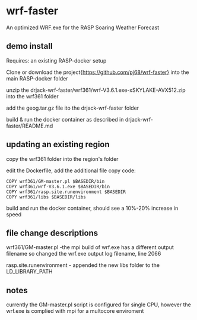 # wrf-faster
An optimized WRF.exe for the RASP Soaring Weather Forecast

## demo install 
Requires: an existing RASP-docker setup

Clone or download the project{https://github.com/pj68/wrf-faster} into the main RASP-docker folder

unzip the drjack-wrf-faster/wrf361/wrf-V3.6.1.exe-xSKYLAKE-AVX512.zip into the wrf361 folder

add the geog.tar.gz file ito the drjack-wrf-faster folder

build & run the docker container as described in drjack-wrf-faster/README.md


## updating an existing region

copy the wrf361 folder into the region's folder

edit the Dockerfile, add the additional file copy code:
```
COPY wrf361/GM-master.pl $BASEDIR/bin
COPY wrf361/wrf-V3.6.1.exe $BASEDIR/bin
COPY wrf361/rasp.site.runenvironment $BASEDIR
COPY wrf361/libs $BASEDIR/libs
```
build and run the docker container, should see a 10%-20% increase in speed

## file change descriptions
wrf361/GM-master.pl -the mpi build of wrf.exe has a different output filename so changed the wrf.exe output log filename, line 2066

rasp.site.runenvironment - appended the new libs folder to the LD_LIBRARY_PATH

## notes

currently the GM-master.pl script is configured for single CPU, however the wrf.exe is complied with mpi for a multocore enviroment

